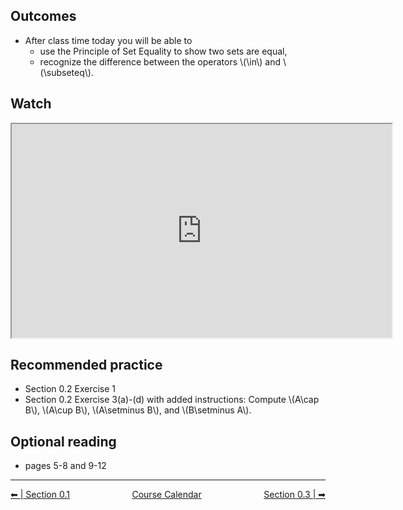 ## Outcomes

* After class time today you will be able to
    * use the Principle of Set Equality to show two sets are equal,
    * recognize the difference between the operators \\(\in\\) and \\(\subseteq\\).

## Watch

<iframe class="lti-embed" style="width: 608px; height: 342px;" title="m425-Sets (14:42)" src="https://uweau.instructure.com/courses/641689/external_tools/retrieve?display=borderless&amp;url=https%3A%2F%2F2370711-5.kaf.kaltura.com%2Fbrowseandembed%2Findex%2Fmedia%2Fentryid%2F1_y98cg6mc%2FshowDescription%2Ffalse%2FshowTitle%2Ffalse%2FshowTags%2Ffalse%2FshowDuration%2Ffalse%2FshowOwner%2Ffalse%2FshowUploadDate%2Ffalse%2FplayerSize%2F608x342%2FplayerSkin%2F42909941%2F" width="608" height="342" allowfullscreen="allowfullscreen" webkitallowfullscreen="webkitallowfullscreen" mozallowfullscreen="mozallowfullscreen" allow="geolocation *; microphone *; camera *; midi *; encrypted-media *; autoplay *; clipboard-write *; display-capture *"></iframe>
    
## Recommended practice
 * Section 0.2 Exercise 1 
 * Section 0.2 Exercise 3(a)-(d) with added instructions: Compute \\(A\cap B\\), \\(A\cup B\\), \\(A\setminus B\\), and \\(B\setminus A\\).
 
## Optional reading
 * pages 5-8 and 9-12


 
<hr class="dashed double-spacing">

<div class = "justify" style="display:flex;justify-content:space-between;">
    <div sytle="align:left">
        <a class="btn info" href="page:📓 Section 0.1">⬅ | Section 0.1</a>
    </div>
    <div style="align:center">
        <a class="btn danger" href="page:📅 Full Course Schedule - Subject to Change">Course Calendar</a>
    </div>
    <div style="align:right">
        <a class="btn info" href="page:📓 Section 0.3">Section 0.3 | ➡</a>
    </div>
</div>